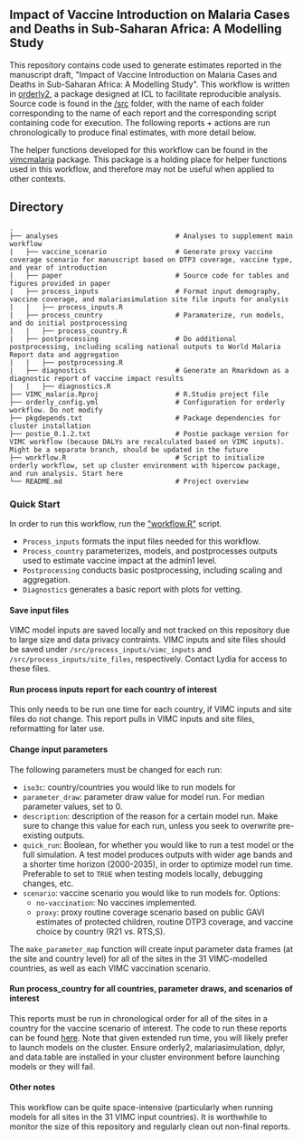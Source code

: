 ## Impact of Vaccine Introduction on Malaria Cases and Deaths in Sub-Saharan Africa: A Modelling Study
This repository contains code used to generate estimates reported in the manuscript draft, "Impact of Vaccine Introduction on Malaria Cases and Deaths in Sub-Saharan Africa: A Modelling Study". This workflow is written in [orderly2](https://mrc-ide.github.io/orderly2/), a package designed at ICL to facilitate reproducible analysis. Source code is found in the [/src](https://github.com/mrc-ide/VIMC_malaria/tree/paper/src) folder, with the name of each folder corresponding to the name of each report and the corresponding script containing code for execution. The following reports + actions are run chronologically to produce final estimates, with more detail below. 

The helper functions developed for this workflow can be found in the [vimcmalaria](https://github.com/mrc-ide/vimcmalaria) package. This package is a holding place for helper functions used in this workflow, and therefore may not be useful when applied to other contexts. 


## Directory
```
.
├── analyses                             # Analyses to supplement main workflow
|   ├── vaccine_scenario                 # Generate proxy vaccine coverage scenario for manuscript based on DTP3 coverage, vaccine type, and year of introduction
|   ├── paper                            # Source code for tables and figures provided in paper
|   ├── process_inputs                   # Format input demography, vaccine coverage, and malariasimulation site file inputs for analysis
|   |   ├── process_inputs.R                   
|   ├── process_country                  # Paramaterize, run models, and do initial postprocessing
|   |   ├── process_country.R                   
|   ├── postprocessing                   # Do additional postprocessing, including scaling national outputs to World Malaria Report data and aggregation
|   |   ├── postprocessing.R                   
|   ├── diagnostics                      # Generate an Rmarkdown as a diagnostic report of vaccine impact results
|   |   ├── diagnostics.R                   
├── VIMC_malaria.Rproj                   # R.Studio project file
├── orderly_config.yml                   # Configuration for orderly workflow. Do not modify
├── pkgdepends.txt                       # Package dependencies for cluster installation
├── postie_0.1.2.txt                     # Postie package version for VIMC workflow (because DALYs are recalculated based on VIMC inputs). Might be a separate branch, should be updated in the future
├── workflow.R                           # Script to initialize orderly workflow, set up cluster environment with hipercow package, and run analysis. Start here
└── README.md                            # Project overview

```

###  Quick Start
In order to run this workflow, run the ["workflow.R"](https://github.com/mrc-ide/VIMC_malaria/blob/main/workflow.R) script. 
- `Process_inputs` formats the input files needed for this workflow.
- `Process_country` parameterizes, models, and postprocesses outputs used to estimate vaccine impact at the admin1 level.
- `Postprocessing` conducts basic postprocessing, including scaling and aggregation.
- `Diagnostics` generates a basic report with plots for vetting.

#### Save input files
VIMC model inputs are saved locally and not tracked on this repository due to large size and data privacy contraints. VIMC inputs and site files should be saved under `/src/process_inputs/vimc_inputs` and `/src/process_inputs/site_files`, respectively. Contact Lydia for access to these files.

#### Run process inputs report for each country of interest
This only needs to be run one time for each country, if VIMC inputs and site files do not change. This report pulls in VIMC inputs and site files, reformatting for later use. 

####  Change input parameters
The following parameters must be changed for each run:
- `iso3c`: country/countries you would like to run models for
- `parameter_draw`: parameter draw value for model run. For median parameter values, set to 0.
- `description`: description of the reason for a certain model run. Make sure to change this value for each run, unless you seek to overwrite pre-existing outputs.
- `quick_run`: Boolean, for whether you would like to run a test model or the full simulation. A test model produces outputs with wider age bands and a shorter time horizon (2000-2035), in order to optimize model run time. Preferable to set to `TRUE` when testing models locally, debugging changes, etc.
- `scenario`: vaccine scenario you would like to run models for. Options:
    * `no-vaccination`: No vaccines implemented. 
    * `proxy`: proxy routine coverage scenario based on public GAVI estimates of protected children, routine DTP3 coverage, and vaccine choice by country (R21 vs. RTS,S). 
      
The `make_parameter_map` function will create input parameter data frames (at the site and country level) for all of the sites in the 31 VIMC-modelled countries, as well as each VIMC vaccination scenario. 

#### Run process_country  for all countries, parameter draws, and scenarios of interest
This reports must be run in chronological order for all of the sites in a country for the vaccine scenario of interest. The code to run these reports can be found [here](https://github.com/mrc-ide/VIMC_malaria/blob/main/workflow.R). 
Note that given extended run time, you will likely prefer to launch models on the cluster. Ensure orderly2, malariasimulation, dplyr, and data.table are installed in your cluster environment before launching models or they will fail. 

#### Other notes
This workflow can be quite space-intensive (particularly when running models for all sites in the 31 VIMC input countries). It is worthwhile to monitor the size of this repository and regularly clean out non-final reports. 

